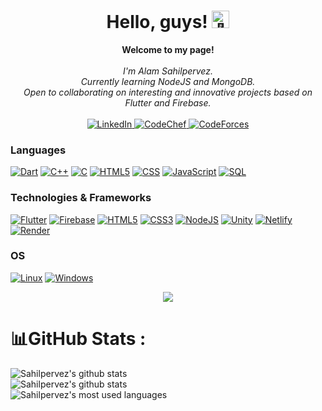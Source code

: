 <h1 align="center">Hello, guys! <img src="https://github-production-user-asset-6210df.s3.amazonaws.com/24524555/238178097-766d336d-b87d-44ba-807c-c51de2bc6b4d.gif" width="28px" alt="👋"></h1>

<p align="center">
    <b>Welcome to my page!</b><br><br>
    <i>
        I'm Alam Sahilpervez.<br>
        Currently learning NodeJS and MongoDB.<br>
        Open to collaborating on interesting and innovative projects based on Flutter and Firebase.<br>
    </i><br>
    <a href="https://www.linkedin.com/in/sahilpervez-alam-90a4b618b/">
        <img src="https://img.shields.io/badge/LinkedIn-blue?style=flat-square&logo=linkedin" alt="LinkedIn">
    </a>
    <a href="https://www.codechef.com/users/sahilpervez123">
        <img src="https://img.shields.io/badge/CodeChef-brown?style=flat-square&logo=CodeChef" alt="CodeChef">
    </a>
    <a href="https://codeforces.com/profile/Sahilpervez">
        <img src="https://img.shields.io/badge/CodeForces-white?style=flat-square&logo=CodeForces" alt="CodeForces">
    </a>
</p>

### Languages

[![Dart](https://img.shields.io/badge/dart-black?style=for-the-badge&logo=dart&logoColor=blue)](https://https://github.com/Sahilpervez)
[![C++](https://img.shields.io/badge/c++-black?style=for-the-badge&logo=cplusplus&logoColor=purple)](https://github.com/Sahilpervez)
[![C](https://img.shields.io/badge/c-black?style=for-the-badge&logo=c)](https://github.com/Sahilpervez)
[![HTML5](https://img.shields.io/badge/html-black?style=for-the-badge&logo=html5)](https://github.com/Sahilpervez)
[![CSS](https://img.shields.io/badge/CSS-black?style=for-the-badge&logo=css3&logoColor=blue)](https://github.com/Sahilpervez)
[![JavaScript](https://img.shields.io/badge/javascript-black?style=for-the-badge&logo=javascript)](https://github.com/Sahilpervez)
[![SQL](https://img.shields.io/badge/sql-black?style=for-the-badge&logo=mysql)](https://github.com/Sahilpervez)

### Technologies & Frameworks
[![Flutter](https://img.shields.io/badge/flutter-black?style=for-the-badge&logo=flutter&logoColor=blue)](https://github.com/Sahilpervez)
[![Firebase](https://img.shields.io/badge/firebase-black?style=for-the-badge&logo=firebase)](https://github.com/Sahilpervez)
[![HTML5](https://img.shields.io/badge/html5-black?style=for-the-badge&logo=html5)](https://github.com/Sahilpervez)
[![CSS3](https://img.shields.io/badge/css3-black?style=for-the-badge&logo=css3&logoColor=blue)](https://github.com/Sahilpervez)
[![NodeJS](https://img.shields.io/badge/NodeJS-black?style=for-the-badge&logo=nodedotjs)](https://app.netlify.com/teams/sahilpervez/overview)
[![Unity](https://img.shields.io/badge/unity-black?style=for-the-badge&logo=unity)](https://github.com/Sahilpervez)
[![Netlify](https://img.shields.io/badge/netlify-black?style=for-the-badge&logo=netlify)](https://app.netlify.com/teams/sahilpervez/overview)
[![Render](https://img.shields.io/badge/render-black?style=for-the-badge&logo=render)](https://github.com/Sahilpervez)

### OS
[![Linux](https://img.shields.io/badge/linux-black?style=for-the-badge&logo=Linux)](https://github.com/Sahilpervez)
[![Windows](https://img.shields.io/badge/Windows-black?style=for-the-badge&logo=Windows)](https://github.com/Sahilpervez)


<p align="center">
  <a href="https://github.com/Sahilpervez">
    <img src="https://komarev.com/ghpvc/?username=Sahilpervez&color=blue&style=flat)" />
  </a>
</p>

# 📊GitHub Stats :
![Sahilpervez's github stats](https://github-readme-stats-ten-gilt.vercel.app/api?username=Sahilpervez&theme=calm&hide_border=false&include_all_commits=true&count_private=true)<br/>
![Sahilpervez's github stats](https://github-readme-streak-stats.herokuapp.com/?user=Sahilpervez&theme=calm&hide_border=false)<br/>
![Sahilpervez's most used languages](https://github-readme-stats-ten-gilt.vercel.app/api/top-langs/?username=Sahilpervez&theme=calm&hide_border=false&include_all_commits=true&count_private=true&layout=compact)
